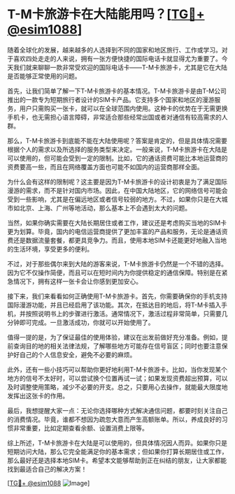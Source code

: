 # T-M卡旅游卡在大陆能用吗？[[TG💪+ @esim1088](https://t.me/s/esim1088)]

随着全球化的发展，越来越多的人选择到不同的国家和地区旅行、工作或学习。对于喜欢四处走走的人来说，拥有一张方便快捷的国际电话卡就显得尤为重要了。今天我们就来聊聊一款非常受欢迎的国际电话卡——T-M卡旅游卡，尤其是它在大陆是否能够正常使用的问题。

首先，让我们简单了解一下T-M卡旅游卡的基本情况。T-M卡旅游卡是由T-M公司推出的一款专为短期旅行者设计的SIM卡产品。它支持多个国家和地区的漫游服务，用户只需购买一张卡，就可以在全球范围内使用。这种卡的优势在于无需更换手机卡，也无需担心语言障碍，非常适合那些经常出国或者对通信有较高需求的人群。

那么，T-M卡旅游卡到底能不能在大陆使用呢？答案是肯定的，但是具体情况需要根据个人的需求以及所选择的服务类型来决定。一般来说，T-M卡旅游卡在大陆是可以使用的，但可能会受到一定的限制。比如，它的通话资费可能比本地运营商的资费要高一些，而且在网络覆盖方面也可能不如国内的运营商那样全面。

为什么会有这样的限制呢？这主要是因为T-M卡旅游卡的设计初衷是为了满足国际漫游的需求，而不是针对国内市场。因此，在中国大陆地区，它的网络信号可能会受到一些影响，尤其是在偏远地区或者信号较弱的地方。不过，如果你只是在大城市如北京、上海、广州等地活动，那么基本上不会遇到太大的问题。

当然，如果你确实需要在大陆长期居住或者工作，建议还是考虑购买当地的SIM卡更为划算。毕竟，国内的电信运营商提供了更加丰富的产品和服务，无论是通话资费还是数据流量套餐，都更具竞争力。而且，使用本地SIM卡还能更好地融入当地的生活环境，享受更多的便利。

不过，对于那些偶尔来到大陆的游客来说，T-M卡旅游卡仍然是一个不错的选择。因为它不仅操作简便，而且可以在短时间内为你提供稳定的通信保障。特别是在紧急情况下，拥有这样一张卡会让你感到更加安心。

接下来，我们来看看如何正确使用T-M卡旅游卡。首先，你需要确保你的手机支持国际漫游功能，并且已经启用了该功能。其次，在抵达目的地后，将T-M卡插入手机，并按照说明书上的步骤进行激活。通常情况下，激活过程非常简单，只需要几分钟即可完成。一旦激活成功，你就可以开始使用了。

值得一提的是，为了保证最佳的使用体验，建议在出发前做好充分准备。例如，提前查询目的地的相关法律法规，了解哪些地方可能存在信号盲区；同时也要注意保护好自己的个人信息安全，避免不必要的麻烦。

此外，还有一些小技巧可以帮助你更好地利用T-M卡旅游卡。比如，当你发现某个地方的信号不太好时，可以尝试换个位置再试一试；如果发现资费超出预算，可以及时调整使用策略，减少不必要的开支。总之，只要用心去操作，就能最大限度地发挥出这张卡的作用。

最后，我想提醒大家一点：无论你选择哪种方式解决通信问题，都要时刻关注自己的消费情况。毕竟，谁都不想因为疏忽大意而产生高额账单。所以，养成良好的习惯非常重要，比如定期查看余额、设置消费上限等。

综上所述，T-M卡旅游卡在大陆是可以使用的，但具体情况因人而异。如果你只是短期访问大陆，那么它完全能满足你的基本需求；但如果你打算长期居住或工作，那么最好还是选择本地SIM卡。希望本文能够帮助到正在纠结的朋友，让大家都能找到最适合自己的解决方案！

[[TG💪+ @esim1088](https://t.me/s/esim1088) ![Image](https://i.postimg.cc/4NQfJmqS/Snipaste-2025-05-13-00-14-12.png)]